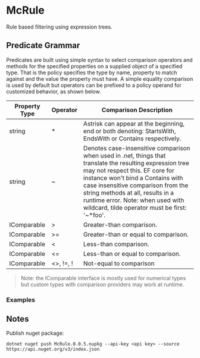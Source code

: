 # McRule
Rule based filtering using expression trees.

## Predicate Grammar
Predicates are built using simple syntax to select comparison operators and methods for the specified properties on a supplied object of a specified type.
That is the policy specifies the type by name, property to match against and the value the property must have. 
A simple equality comparison is used by default but operators can be prefixed to a policy operand for customized behavior, as shown below.

| Property Type | Operator | Comparison Description                                                                                                                                                                                                                                                                                                                         |
|---------------|----------|------------------------------------------------------------------------------------------------------------------------------------------------------------------------------------------------------------------------------------------------------------------------------------------------------------------------------------------------|
| string        | *        | Astrisk can appear at the beginning, end or both denoting: StartsWith, EndsWith or Contains respectively.                                                                                                                                                                                                                                      |
| string        | ~        | Denotes case-insensitive comparison when used in .net, things that translate the resulting expression tree may not respect this. EF core for instance won't bind a Contains with case insensitive comparison from the string methods at all, results in a runtime error. Note: when used with wildcard, tilde operator must be first: '~*foo'. |
| IComparable   | >        | Greater-than comparison.                                                                                                                                                                                                                                                                                                                       |
| IComparable   | >=       | Greater-than or equal to comparison.                                                                                                                                                                                                                                                                                                           |
| IComparable   | <        | Less-than comparison.                                                                                                                                                                                                                                                                                                                          |
| IComparable   | <=       | Less-than or equal to comparison.                                                                                                                                                                                                                                                                                                              |
| IComparable   | <>, !=, ! | Not-equal to comparison                                                                                                                                                                                                                                                                                                                        |

> Note: the IComparable interface is mostly used for numerical types but custom types with comparison providers may work at runtime.

### Examples


## Notes

Publish nuget package:
```
dotnet nuget push McRule.0.0.5.nupkg --api-key <api key> --source https://api.nuget.org/v3/index.json
```